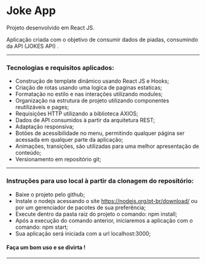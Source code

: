 <h1>Joke App</h1>

<p>Projeto desenvolvido em React JS.</p>
<p>Aplicação criada com o objetivo de consumir dados de piadas, consumindo da  API (JOKES API) .</p>

<hr></hr>

<h3>Tecnologias e requisitos aplicados:</h3>
	
- Construção de template dinâmico usando React JS e Hooks;
- Criação de rotas usando uma logica de paginas estaticas;
- Formatação no estilo e nas interações utilizando modules;
- Organização na estrutura de projeto utilizando componentes reutilizáveis e pages;
- Requisições HTTP utilizando a biblioteca AXIOS;
- Dados de API consumidos à partir da arquitetura REST;
- Adaptação responsiva;
- Botões de acessibilidade no menu, permitindo qualquer página ser acessada em qualquer parte da aplicação;
- Animações, transições, são utilizadas para uma melhor apresentação de conteúdo;
- Versionamento em repositório git;

<hr></hr>

<h3>Instruções para uso local à partir da clonagem do repositório:</h3>

- Baixe o projeto pelo github;
- Instale o nodejs acessando o site https://nodejs.org/pt-br/download/ ou por um gerenciador de pacotes de sua preferência;
- Execute dentro da pasta raiz do projeto o comando: npm install;
- Após a execução do comando anterior, iniciaremos a aplicação com o comando: npm start;
- Sua aplicação será iniciada com a url localhost:3000;

<h4>Faça um bom uso e se divirta !</h4>

<hr></hr>
